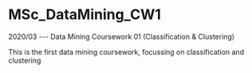 # MSc_DataMining_CW1

2020/03 --- Data Mining Coursework 01 (Classification & Clustering)

This is the first data mining coursework, focussing on classification and clustering
